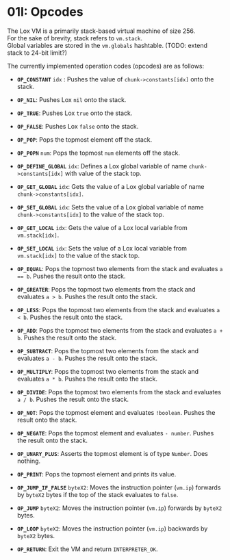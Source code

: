# 01I: Opcodes

The Lox VM is a primarily stack-based virtual machine of size 256.  
For the sake of brevity, stack refers to `vm.stack`.  
Global variables are stored in the `vm.globals` hashtable.
(TODO: extend stack to 24-bit limit?)

The currently implemented operation codes (opcodes) are as follows:

- **`OP_CONSTANT`** `idx` : Pushes the value of `chunk->constants[idx]` onto the stack.
- **`OP_NIL`**: Pushes Lox `nil` onto the stack.
- **`OP_TRUE`**: Pushes Lox `true` onto the stack.
- **`OP_FALSE`**: Pushes Lox `false` onto the stack.
- **`OP_POP`**: Pops the topmost element off the stack.
- **`OP_POPN`** `num`: Pops the topmost `num` elements off the stack.

- **`OP_DEFINE_GLOBAL`** `idx`: Defines a Lox global variable of name `chunk->constants[idx]` with value of the stack top.
- **`OP_GET_GLOBAL`** `idx`: Gets the value of a Lox global variable of name `chunk->constants[idx]`.
- **`OP_SET_GLOBAL`** `idx`: Sets the value of a Lox global variable of name `chunk->constants[idx]` to the value of the stack top.
- **`OP_GET_LOCAL`** `idx`: Gets the value of a Lox local variable from `vm.stack[idx]`.
- **`OP_SET_LOCAL`** `idx`:  Sets the value of a Lox local variable from `vm.stack[idx]` to the value of the stack top.

- **`OP_EQUAL`**: Pops the topmost two elements from the stack and evaluates `a == b`. Pushes the result onto the stack.
- **`OP_GREATER`**: Pops the topmost two elements from the stack and evaluates `a > b`. Pushes the result onto the stack.
- **`OP_LESS`**: Pops the topmost two elements from the stack and evaluates `a < b`. Pushes the result onto the stack.

- **`OP_ADD`**: Pops the topmost two elements from the stack and evaluates `a + b`. Pushes the result onto the stack.
- **`OP_SUBTRACT`**: Pops the topmost two elements from the stack and evaluates `a - b`. Pushes the result onto the stack.
- **`OP_MULTIPLY`**: Pops the topmost two elements from the stack and evaluates `a * b`. Pushes the result onto the stack.
- **`OP_DIVIDE`**: Pops the topmost two elements from the stack and evaluates `a / b`. Pushes the result onto the stack.

- **`OP_NOT`**: Pops the topmost element and evaluates `!boolean`. Pushes the result onto the stack.
- **`OP_NEGATE`**: Pops the topmost element and evaluates `- number`. Pushes the result onto the stack.
- **`OP_UNARY_PLUS`**: Asserts the topmost element is of type `Number`. Does nothing.

- **`OP_PRINT`**: Pops the topmost element and prints its value.
- **`OP_JUMP_IF_FALSE`** `byteX2`: Moves the instruction pointer (`vm.ip`) forwards by `byteX2` bytes if the top of the stack evaluates to `false`.
- **`OP_JUMP`** `byteX2`: Moves the instruction pointer (`vm.ip`) forwards by `byteX2` bytes.
- **`OP_LOOP`** `byteX2`: Moves the instruction pointer (`vm.ip`) backwards by `byteX2` bytes.

- **`OP_RETURN`**: Exit the VM and return `INTERPRETER_OK`.